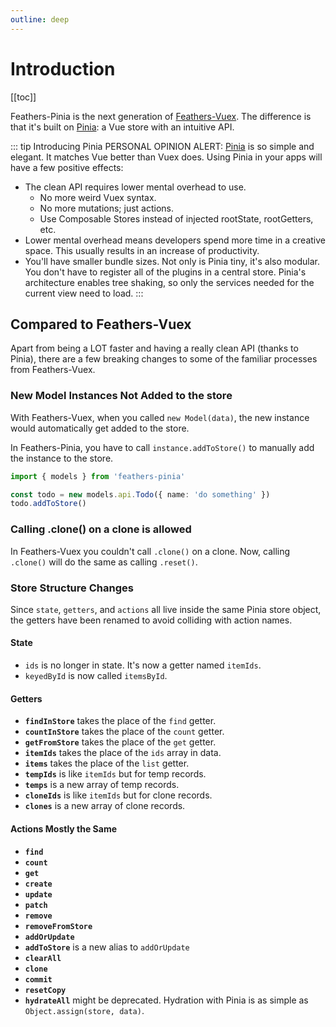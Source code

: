 ```yaml
---
outline: deep
---
```

# Introduction

[[toc]]

Feathers-Pinia is the next generation of [Feathers-Vuex](https://vuex.feathersjs.com). The difference is that it's built on [Pinia](https://pinia.esm.dev/): a Vue store with an intuitive API.

::: tip Introducing Pinia
PERSONAL OPINION ALERT: [Pinia](https://pinia.esm.dev/) is so simple and elegant. It matches Vue better than Vuex does. Using Pinia in your apps will have a few positive effects:

- The clean API requires lower mental overhead to use.
  - No more weird Vuex syntax.
  - No more mutations; just actions.
  - Use Composable Stores instead of injected rootState, rootGetters, etc.
- Lower mental overhead means developers spend more time in a creative space. This usually results in an increase of productivity.
- You'll have smaller bundle sizes. Not only is Pinia tiny, it's also modular. You don't have to register all of the plugins in a central store. Pinia's architecture enables tree shaking, so only the services needed for the current view need to load.
  :::

## Compared to Feathers-Vuex

Apart from being a LOT faster and having a really clean API (thanks to Pinia), there are a few breaking changes to some of the familiar processes from Feathers-Vuex.

### New Model Instances Not Added to the store

With Feathers-Vuex, when you called `new Model(data)`, the new instance would automatically get added to the store.

In Feathers-Pinia, you have to call `instance.addToStore()` to manually add the instance to the store.

```ts
import { models } from 'feathers-pinia'

const todo = new models.api.Todo({ name: 'do something' })
todo.addToStore()
```

### Calling .clone() on a clone is allowed

In Feathers-Vuex you couldn't call `.clone()` on a clone. Now, calling `.clone()` will do the same as
calling `.reset()`.

### Store Structure Changes

Since `state`, `getters`, and `actions` all live inside the same Pinia store object, the getters have been renamed to avoid colliding with action names.

#### State

- `ids` is no longer in state. It's now a getter named `itemIds`.
- `keyedById` is now called `itemsById`.

#### Getters

- **`findInStore`** takes the place of the `find` getter.
- **`countInStore`** takes the place of the `count` getter.
- **`getFromStore`** takes the place of the `get` getter.
- **`itemIds`** takes the place of the `ids` array in data.
- **`items`** takes the place of the `list` getter.
- **`tempIds`** is like `itemIds` but for temp records.
- **`temps`** is a new array of temp records.
- **`cloneIds`** is like `itemIds` but for clone records.
- **`clones`** is a new array of clone records.

#### Actions Mostly the Same

- **`find`**
- **`count`**
- **`get`**
- **`create`**
- **`update`**
- **`patch`**
- **`remove`**
- **`removeFromStore`**
- **`addOrUpdate`**
- **`addToStore`** is a new alias to `addOrUpdate`
- **`clearAll`**
- **`clone`**
- **`commit`**
- **`resetCopy`**
- **`hydrateAll`** might be deprecated. Hydration with Pinia is as simple as `Object.assign(store, data)`.
